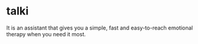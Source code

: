 # talki
It is an assistant that gives you a simple, fast and easy-to-reach emotional therapy when you need it most.
